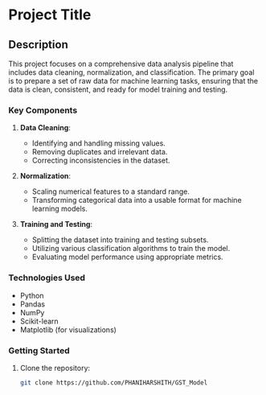 # Project Title

## Description

This project focuses on a comprehensive data analysis pipeline that includes data cleaning, normalization, and classification. The primary goal is to prepare a set of raw data for machine learning tasks, ensuring that the data is clean, consistent, and ready for model training and testing.

### Key Components

1. **Data Cleaning**: 
   - Identifying and handling missing values.
   - Removing duplicates and irrelevant data.
   - Correcting inconsistencies in the dataset.

2. **Normalization**:
   - Scaling numerical features to a standard range.
   - Transforming categorical data into a usable format for machine learning models.

3. **Training and Testing**:
   - Splitting the dataset into training and testing subsets.
   - Utilizing various classification algorithms to train the model.
   - Evaluating model performance using appropriate metrics.

### Technologies Used

- Python
- Pandas
- NumPy
- Scikit-learn
- Matplotlib (for visualizations)

### Getting Started

1. Clone the repository:
   ```bash
   git clone https://github.com/PHANIHARSHITH/GST_Model
